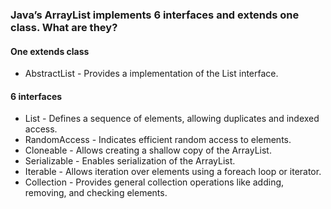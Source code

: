 ### Java’s ArrayList implements 6 interfaces and extends one class. What are they?

#### One extends class
- AbstractList - Provides a implementation of the List interface.

#### 6 interfaces
- List - Defines a sequence of elements, allowing duplicates and indexed access.
- RandomAccess - Indicates efficient random access to elements.
- Cloneable - Allows creating a shallow copy of the ArrayList.
- Serializable - Enables serialization of the ArrayList.
- Iterable - Allows iteration over elements using a foreach loop or iterator.
- Collection - Provides general collection operations like adding, removing, and checking elements.